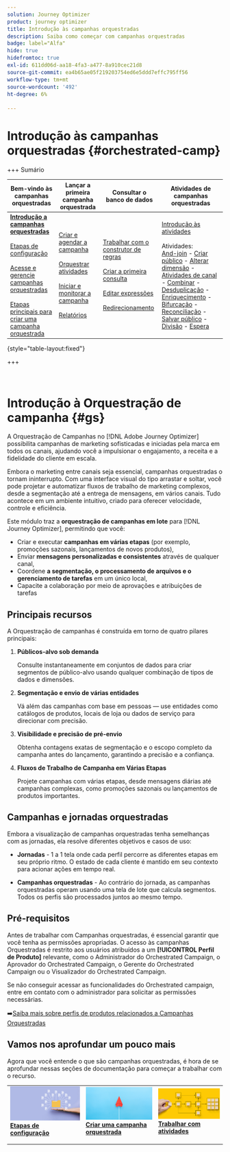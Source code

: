 ```yaml
---
solution: Journey Optimizer
product: journey optimizer
title: Introdução às campanhas orquestradas
description: Saiba como começar com campanhas orquestradas
badge: label="Alfa"
hide: true
hidefromtoc: true
exl-id: 611dd06d-aa18-4fa3-a477-8a910cec21d8
source-git-commit: ea4b65ae05f219203754ed6e5ddd7effc795ff56
workflow-type: tm+mt
source-wordcount: '492'
ht-degree: 6%

---
```


# Introdução às campanhas orquestradas {#orchestrated-camp}

+++ Sumário

| Bem-vindo às campanhas orquestradas | Lançar a primeira campanha orquestrada | Consultar o banco de dados | Atividades de campanhas orquestradas |
|---|---|---|---|
| <b>[Introdução a campanhas orquestradas](gs-orchestrated-campaigns.md)</b><br/><br/>[Etapas de configuração](configuration-steps.md)<br/><br/>[Acesse e gerencie campanhas orquestradas](access-manage-orchestrated-campaigns.md)<br/><br/>[Etapas principais para criar uma campanha orquestrada](gs-campaign-creation.md) | [Criar e agendar a campanha](create-orchestrated-campaign.md)<br/><br/>[Orquestrar atividades](orchestrate-activities.md)<br/><br/>[Iniciar e monitorar a campanha](start-monitor-campaigns.md)<br/><br/>[Relatórios](reporting-campaigns.md) | [Trabalhar com o construtor de regras](orchestrated-rule-builder.md)<br/><br/>[Criar a primeira consulta](build-query.md)<br/><br/>[Editar expressões](edit-expressions.md)<br/><br/>[Redirecionamento](retarget.md) | [Introdução às atividades](activities/about-activities.md)<br/><br/>Atividades:<br/>[And-join](activities/and-join.md) - [Criar público](activities/build-audience.md) - [Alterar dimensão](activities/change-dimension.md) - [Atividades de canal](activities/channels.md) - [Combinar](activities/combine.md) - [Desduplicação](activities/deduplication.md) - [Enriquecimento](activities/enrichment.md) - [Bifurcação](activities/fork.md) - [Reconciliação](activities/reconciliation.md) - [Salvar público](activities/save-audience.md) - [Divisão](activities/split.md) - [Espera](activities/wait.md) |

{style="table-layout:fixed"}

+++

<br/>

# Introdução à Orquestração de campanha {#gs}

A Orquestração de Campanhas no [!DNL Adobe Journey Optimizer] possibilita campanhas de marketing sofisticadas e iniciadas pela marca em todos os canais, ajudando você a impulsionar o engajamento, a receita e a fidelidade do cliente em escala.

Embora o marketing entre canais seja essencial, campanhas orquestradas o tornam ininterrupto. Com uma interface visual do tipo arrastar e soltar, você pode projetar e automatizar fluxos de trabalho de marketing complexos, desde a segmentação até a entrega de mensagens, em vários canais. Tudo acontece em um ambiente intuitivo, criado para oferecer velocidade, controle e eficiência.

Este módulo traz a **orquestração de campanhas em lote** para [!DNL Journey Optimizer], permitindo que você:

* Criar e executar **campanhas em várias etapas** (por exemplo, promoções sazonais, lançamentos de novos produtos),
* Enviar **mensagens personalizadas e consistentes** através de qualquer canal,
* Coordene **a segmentação, o processamento de arquivos e o gerenciamento de tarefas** em um único local,
* Capacite a colaboração por meio de aprovações e atribuições de tarefas

## Principais recursos

A Orquestração de campanhas é construída em torno de quatro pilares principais:

1. **Públicos-alvo sob demanda**

   Consulte instantaneamente em conjuntos de dados para criar segmentos de público-alvo usando qualquer combinação de tipos de dados e dimensões.

1. **Segmentação e envio de várias entidades**

   Vá além das campanhas com base em pessoas — use entidades como catálogos de produtos, locais de loja ou dados de serviço para direcionar com precisão.

1. **Visibilidade e precisão de pré-envio**

   Obtenha contagens exatas de segmentação e o escopo completo da campanha antes do lançamento, garantindo a precisão e a confiança.

1. **Fluxos de Trabalho de Campanha em Várias Etapas**

   Projete campanhas com várias etapas, desde mensagens diárias até campanhas complexas, como promoções sazonais ou lançamentos de produtos importantes.

## Campanhas e jornadas orquestradas

Embora a visualização de campanhas orquestradas tenha semelhanças com as jornadas, ela resolve diferentes objetivos e casos de uso:

* **Jornadas** - 1 a 1 tela onde cada perfil percorre as diferentes etapas em seu próprio ritmo. O estado de cada cliente é mantido em seu contexto para acionar ações em tempo real.

* **Campanhas orquestradas** - Ao contrário do jornada, as campanhas orquestradas operam usando uma tela de lote que calcula segmentos. Todos os perfis são processados juntos ao mesmo tempo.

## Pré-requisitos

Antes de trabalhar com Campanhas orquestradas, é essencial garantir que você tenha as permissões apropriadas. O acesso às campanhas Orquestradas é restrito aos usuários atribuídos a um **[!UICONTROL Perfil de Produto]** relevante, como o Administrador do Orchestrated Campaign, o Aprovador do Orchestrated Campaign, o Gerente do Orchestrated Campaign ou o Visualizador do Orchestrated Campaign.

Se não conseguir acessar as funcionalidades do Orchestrated campaign, entre em contato com o administrador para solicitar as permissões necessárias.

➡️[Saiba mais sobre perfis de produtos relacionados a Campanhas Orquestradas](../administration/ootb-product-profiles.md)

## Vamos nos aprofundar um pouco mais

Agora que você entende o que são campanhas orquestradas, é hora de se aprofundar nessas seções de documentação para começar a trabalhar com o recurso.

<table style="table-layout:fixed"><tr style="border: 0;">
<td>
<a href="gs-campaign-creation.md">
<img alt="Acessar e gerenciar fluxos de trabalho" src="assets/do-not-localize/workflow-access.jpeg">
</a>
<div>
<a href="gs-campaign-creation.md"><strong>Etapas de configuração</strong></a>
</div>
<p>
</td>
<td>
<a href="create-orchestrated-campaign.md">
<img alt="Lead" src="assets/do-not-localize/workflow-create.jpeg">
</a>
<div><a href="create-orchestrated-campaign.md"><strong>Criar uma campanha orquestrada</strong>
</div>
<p>
</td>
<td>
<a href="activities/about-activities.md">
<img alt="Pouco frequente" src="assets/do-not-localize/workflow-activities.jpeg">
</a>
<div>
<a href="activities/about-activities.md"><strong>Trabalhar com atividades</strong></a>
</div>
<p></td>
</tr></table>
